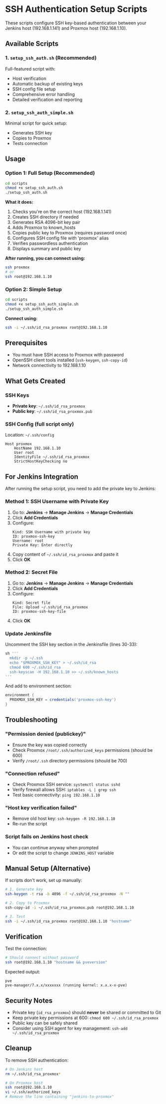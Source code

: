 # SSH Authentication Setup Scripts

These scripts configure SSH key-based authentication between your Jenkins host (192.168.1.141) and Proxmox host (192.168.1.10).

## Available Scripts

### 1. `setup_ssh_auth.sh` (Recommended)
Full-featured script with:
- Host verification
- Automatic backup of existing keys
- SSH config file setup
- Comprehensive error handling
- Detailed verification and reporting

### 2. `setup_ssh_auth_simple.sh`
Minimal script for quick setup:
- Generates SSH key
- Copies to Proxmox
- Tests connection

## Usage

### Option 1: Full Setup (Recommended)

```bash
cd scripts
chmod +x setup_ssh_auth.sh
./setup_ssh_auth.sh
```

**What it does:**
1. Checks you're on the correct host (192.168.1.141)
2. Creates SSH directory if needed
3. Generates RSA 4096-bit key pair
4. Adds Proxmox to known_hosts
5. Copies public key to Proxmox (requires password once)
6. Configures SSH config file with 'proxmox' alias
7. Verifies passwordless authentication
8. Displays summary and public key

**After running, you can connect using:**
```bash
ssh proxmox
# or
ssh root@192.168.1.10
```

### Option 2: Simple Setup

```bash
cd scripts
chmod +x setup_ssh_auth_simple.sh
./setup_ssh_auth_simple.sh
```

**Connect using:**
```bash
ssh -i ~/.ssh/id_rsa_proxmox root@192.168.1.10
```

## Prerequisites

- You must have SSH access to Proxmox with password
- OpenSSH client tools installed (`ssh-keygen`, `ssh-copy-id`)
- Network connectivity to 192.168.1.10

## What Gets Created

### SSH Keys
- **Private key**: `~/.ssh/id_rsa_proxmox`
- **Public key**: `~/.ssh/id_rsa_proxmox.pub`

### SSH Config (full script only)
Location: `~/.ssh/config`

```
Host proxmox
    HostName 192.168.1.10
    User root
    IdentityFile ~/.ssh/id_rsa_proxmox
    StrictHostKeyChecking no
```

## For Jenkins Integration

After running the setup script, you need to add the private key to Jenkins:

### Method 1: SSH Username with Private Key

1. Go to: **Jenkins** → **Manage Jenkins** → **Manage Credentials**
2. Click **Add Credentials**
3. Configure:
   ```
   Kind: SSH Username with private key
   ID: proxmox-ssh-key
   Username: root
   Private Key: Enter directly
   ```
4. Copy content of `~/.ssh/id_rsa_proxmox` and paste it
5. Click **OK**

### Method 2: Secret File

1. Go to: **Jenkins** → **Manage Jenkins** → **Manage Credentials**
2. Click **Add Credentials**
3. Configure:
   ```
   Kind: Secret file
   File: Upload ~/.ssh/id_rsa_proxmox
   ID: proxmox-ssh-key-file
   ```
4. Click **OK**

### Update Jenkinsfile

Uncomment the SSH key section in the Jenkinsfile (lines 30-33):

```groovy
sh '''
  mkdir -p ~/.ssh
  echo "$PROXMOX_SSH_KEY" > ~/.ssh/id_rsa
  chmod 600 ~/.ssh/id_rsa
  ssh-keyscan -H 192.168.1.10 >> ~/.ssh/known_hosts
'''
```

And add to environment section:
```groovy
environment {
  PROXMOX_SSH_KEY = credentials('proxmox-ssh-key')
}
```

## Troubleshooting

### "Permission denied (publickey)"
- Ensure the key was copied correctly
- Check Proxmox `/root/.ssh/authorized_keys` permissions (should be 600)
- Verify `/root/.ssh` directory permissions (should be 700)

### "Connection refused"
- Check Proxmox SSH service: `systemctl status sshd`
- Verify firewall allows SSH: `iptables -L | grep ssh`
- Test basic connectivity: `ping 192.168.1.10`

### "Host key verification failed"
- Remove old host key: `ssh-keygen -R 192.168.1.10`
- Re-run the script

### Script fails on Jenkins host check
- You can continue anyway when prompted
- Or edit the script to change `JENKINS_HOST` variable

## Manual Setup (Alternative)

If scripts don't work, set up manually:

```bash
# 1. Generate key
ssh-keygen -t rsa -b 4096 -f ~/.ssh/id_rsa_proxmox -N ""

# 2. Copy to Proxmox
ssh-copy-id -i ~/.ssh/id_rsa_proxmox.pub root@192.168.1.10

# 3. Test
ssh -i ~/.ssh/id_rsa_proxmox root@192.168.1.10 "hostname"
```

## Verification

Test the connection:

```bash
# Should connect without password
ssh root@192.168.1.10 "hostname && pveversion"
```

Expected output:
```
pve
pve-manager/7.x.x/xxxxxxx (running kernel: x.x.x-x-pve)
```

## Security Notes

- Private key (`id_rsa_proxmox`) should **never** be shared or committed to Git
- Keep private key permissions at 600: `chmod 600 ~/.ssh/id_rsa_proxmox`
- Public key can be safely shared
- Consider using SSH agent for key management: `ssh-add ~/.ssh/id_rsa_proxmox`

## Cleanup

To remove SSH authentication:

```bash
# On Jenkins host
rm ~/.ssh/id_rsa_proxmox*

# On Proxmox host
ssh root@192.168.1.10
vi ~/.ssh/authorized_keys
# Remove the line containing "jenkins-to-proxmox"
```
